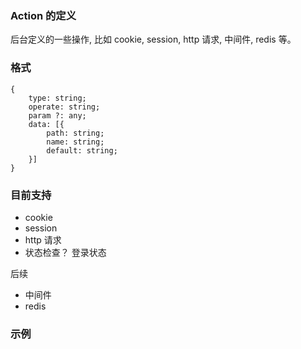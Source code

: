### Action 的定义

后台定义的一些操作, 比如 cookie, session, http 请求, 中间件, redis 等。

### 格式

```
{
    type: string;
    operate: string;
    param ?: any;
    data: [{
        path: string;
        name: string;
        default: string;
    }]
}
```

### 目前支持

- cookie
- session
- http 请求
- 状态检查？ 登录状态

后续

- 中间件
- redis

### 示例
